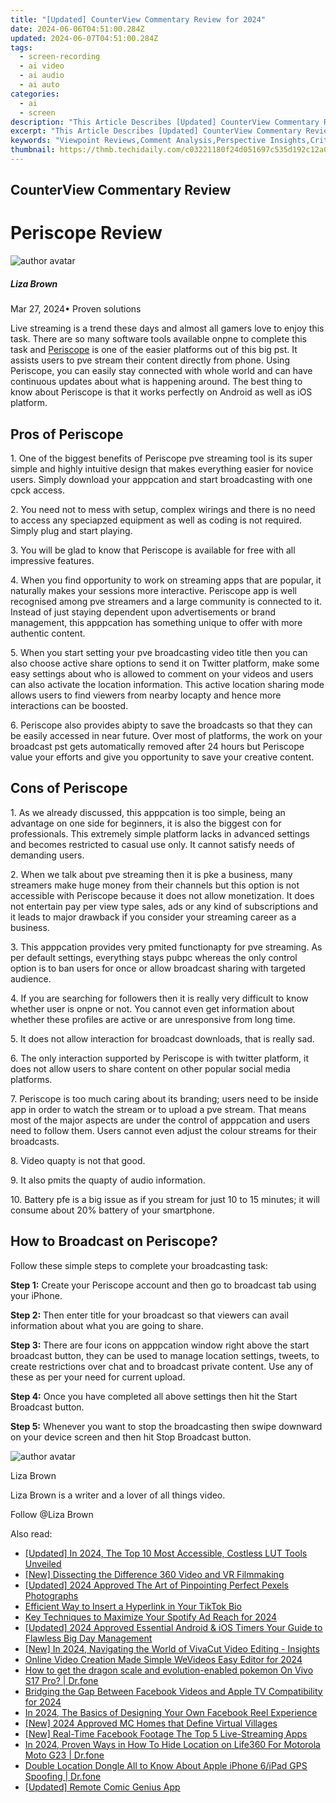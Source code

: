 ```yaml
---
title: "[Updated] CounterView Commentary Review for 2024"
date: 2024-06-06T04:51:00.284Z
updated: 2024-06-07T04:51:00.284Z
tags: 
  - screen-recording
  - ai video
  - ai audio
  - ai auto
categories: 
  - ai
  - screen
description: "This Article Describes [Updated] CounterView Commentary Review for 2024"
excerpt: "This Article Describes [Updated] CounterView Commentary Review for 2024"
keywords: "Viewpoint Reviews,Comment Analysis,Perspective Insights,Critical Viewpoints,Reaction Evaluation,Opinion Breakdown,Review Summaries"
thumbnail: https://thmb.techidaily.com/c03221180f24d051697c535d192c12a06104e76b7456b6ffbc01667561900748.png
---
```


## CounterView Commentary Review

# Periscope Review

![author avatar](https://lh5.googleusercontent.com/-AIMmjowaFs4/AAAAAAAAAAI/AAAAAAAAABc/Y5UmwDaI7HU/s250-c-k/photo.jpg)

##### Liza Brown

 Mar 27, 2024• Proven solutions

 Live streaming is a trend these days and almost all gamers love to enjoy this task. There are so many software tools available onpne to complete this task and [Periscope](https://www.pscp.tv/ ) is one of the easier platforms out of this big pst. It assists users to pve stream their content directly from phone. Using Periscope, you can easily stay connected with whole world and can have continuous updates about what is happening around. The best thing to know about Periscope is that it works perfectly on Android as well as iOS platform.

## Pros of Periscope

 1\. One of the biggest benefits of Periscope pve streaming tool is its super simple and highly intuitive design that makes everything easier for novice users. Simply download your apppcation and start broadcasting with one cpck access.

 2\. You need not to mess with setup, complex wirings and there is no need to access any speciapzed equipment as well as coding is not required. Simply plug and start playing.

 3\. You will be glad to know that Periscope is available for free with all impressive features.

 4\. When you find opportunity to work on streaming apps that are popular, it naturally makes your sessions more interactive. Periscope app is well recognised among pve streamers and a large community is connected to it. Instead of just staying dependent upon advertisements or brand management, this apppcation has something unique to offer with more authentic content.

 5\. When you start setting your pve broadcasting video title then you can also choose active share options to send it on Twitter platform, make some easy settings about who is allowed to comment on your videos and users can also activate the location information. This active location sharing mode allows users to find viewers from nearby locapty and hence more interactions can be boosted.

 6\. Periscope also provides abipty to save the broadcasts so that they can be easily accessed in near future. Over most of platforms, the work on your broadcast pst gets automatically removed after 24 hours but Periscope value your efforts and give you opportunity to save your creative content.

## Cons of Periscope

 1\. As we already discussed, this apppcation is too simple, being an advantage on one side for beginners, it is also the biggest con for professionals. This extremely simple platform lacks in advanced settings and becomes restricted to casual use only. It cannot satisfy needs of demanding users.

 2\. When we talk about pve streaming then it is pke a business, many streamers make huge money from their channels but this option is not accessible with Periscope because it does not allow monetization. It does not entertain pay per view type sales, ads or any kind of subscriptions and it leads to major drawback if you consider your streaming career as a business.

 3\. This apppcation provides very pmited functionapty for pve streaming. As per default settings, everything stays pubpc whereas the only control option is to ban users for once or allow broadcast sharing with targeted audience.

 4\. If you are searching for followers then it is really very difficult to know whether user is onpne or not. You cannot even get information about whether these profiles are active or are unresponsive from long time.

 5\. It does not allow interaction for broadcast downloads, that is really sad.

 6\. The only interaction supported by Periscope is with twitter platform, it does not allow users to share content on other popular social media platforms.

 7\. Periscope is too much caring about its branding; users need to be inside app in order to watch the stream or to upload a pve stream. That means most of the major aspects are under the control of apppcation and users need to follow them. Users cannot even adjust the colour streams for their broadcasts.

 8\. Video quapty is not that good.

 9\. It also pmits the quapty of audio information.

 10\. Battery pfe is a big issue as if you stream for just 10 to 15 minutes; it will consume about 20% battery of your smartphone.

## How to Broadcast on Periscope?

 Follow these simple steps to complete your broadcasting task:

**Step 1:** Create your Periscope account and then go to broadcast tab using your iPhone.

**Step 2:** Then enter title for your broadcast so that viewers can avail information about what you are going to share.

**Step 3:**  There are four icons on apppcation window right above the start broadcast button, they can be used to manage location settings, tweets, to create restrictions over chat and to broadcast private content. Use any of these as per your need for current upload.

**Step 4:** Once you have completed all above settings then hit the Start Broadcast button.

**Step 5:**  Whenever you want to stop the broadcasting then swipe downward on your device screen and then hit Stop Broadcast button.

![author avatar](https://lh5.googleusercontent.com/-AIMmjowaFs4/AAAAAAAAAAI/AAAAAAAAABc/Y5UmwDaI7HU/s250-c-k/photo.jpg)

Liza Brown

Liza Brown is a writer and a lover of all things video.

Follow @Liza Brown


<ins class="adsbygoogle"
     style="display:block"
     data-ad-format="autorelaxed"
     data-ad-client="ca-pub-7571918770474297"
     data-ad-slot="1223367746"></ins>



<ins class="adsbygoogle"
     style="display:block"
     data-ad-client="ca-pub-7571918770474297"
     data-ad-slot="8358498916"
     data-ad-format="auto"
     data-full-width-responsive="true"></ins>


<span class="atpl-alsoreadstyle">Also read:</span>
<div><ul>
<li><a href="https://vp-tips.techidaily.com/updated-in-2024-the-top-10-most-accessible-costless-lut-tools-unveiled/"><u>[Updated] In 2024, The Top 10 Most Accessible, Costless LUT Tools Unveiled</u></a></li>
<li><a href="https://vp-tips.techidaily.com/new-dissecting-the-difference-360-video-and-vr-filmmaking/"><u>[New] Dissecting the Difference  360 Video and VR Filmmaking</u></a></li>
<li><a href="https://vp-tips.techidaily.com/updated-2024-approved-the-art-of-pinpointing-perfect-pexels-photographs/"><u>[Updated] 2024 Approved  The Art of Pinpointing Perfect Pexels Photographs</u></a></li>
<li><a href="https://vp-tips.techidaily.com/efficient-way-to-insert-a-hyperlink-in-your-tiktok-bio/"><u>Efficient Way to Insert a Hyperlink in Your TikTok Bio</u></a></li>
<li><a href="https://vp-tips.techidaily.com/key-techniques-to-maximize-your-spotify-ad-reach-for-2024/"><u>Key Techniques to Maximize Your Spotify Ad Reach for 2024</u></a></li>
<li><a href="https://vp-tips.techidaily.com/updated-2024-approved-essential-android-and-ios-timers-your-guide-to-flawless-big-day-management/"><u>[Updated] 2024 Approved  Essential Android & iOS Timers  Your Guide to Flawless Big Day Management</u></a></li>
<li><a href="https://vp-tips.techidaily.com/new-in-2024-navigating-the-world-of-vivacut-video-editing-insights/"><u>[New] In 2024, Navigating the World of VivaCut Video Editing - Insights</u></a></li>
<li><a href="https://ai-video-tools.techidaily.com/online-video-creation-made-simple-wevideos-easy-editor-for-2024/"><u>Online Video Creation Made Simple WeVideos Easy Editor for 2024</u></a></li>
<li><a href="https://change-location.techidaily.com/how-to-get-the-dragon-scale-and-evolution-enabled-pokemon-on-vivo-s17-pro-drfone-by-drfone-virtual-android/"><u>How to get the dragon scale and evolution-enabled pokemon On Vivo S17 Pro? | Dr.fone</u></a></li>
<li><a href="https://facebook-clips.techidaily.com/bridging-the-gap-between-facebook-videos-and-apple-tv-compatibility-for-2024/"><u>Bridging the Gap Between Facebook Videos and Apple TV Compatibility for 2024</u></a></li>
<li><a href="https://facebook-video-recording.techidaily.com/in-2024-the-basics-of-designing-your-own-facebook-reel-experience/"><u>In 2024, The Basics of Designing Your Own Facebook Reel Experience</u></a></li>
<li><a href="https://on-screen-recording.techidaily.com/new-2024-approved-mc-homes-that-define-virtual-villages/"><u>[New] 2024 Approved  MC Homes that Define Virtual Villages</u></a></li>
<li><a href="https://facebook-videos.techidaily.com/new-real-time-facebook-footage-the-top-5-live-streaming-apps/"><u>[New] Real-Time Facebook Footage  The Top 5 Live-Streaming Apps</u></a></li>
<li><a href="https://location-social.techidaily.com/in-2024-proven-ways-in-how-to-hide-location-on-life360-for-motorola-moto-g23-drfone-by-drfone-virtual-android/"><u>In 2024, Proven Ways in How To Hide Location on Life360 For Motorola Moto G23 | Dr.fone</u></a></li>
<li><a href="https://iphone-location.techidaily.com/double-location-dongle-all-to-know-about-apple-iphone-6ipad-gps-spoofing-drfone-by-drfone-virtual-ios/"><u>Double Location Dongle All to Know About Apple iPhone 6/iPad GPS Spoofing | Dr.fone</u></a></li>
<li><a href="https://extra-support.techidaily.com/updated-remote-comic-genius-app/"><u>[Updated] Remote Comic Genius App</u></a></li>
</ul></div>
